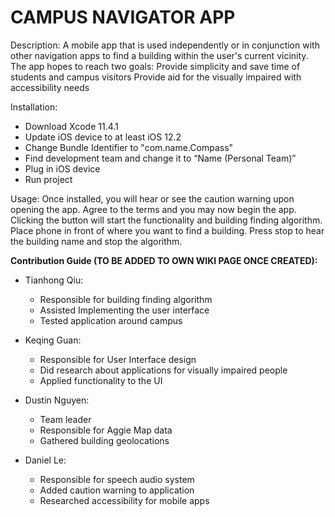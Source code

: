 # CAMPUS NAVIGATOR APP

Description: A mobile app that is used independently or in conjunction with other navigation apps to find a building within the user's current vicinity. The app hopes to reach two goals:
Provide simplicity and save time of students and campus visitors
Provide aid for the visually impaired with accessibility needs

Installation:
* Download Xcode 11.4.1
* Update iOS device to at least iOS 12.2
* Change Bundle Identifier to "com.name.Compass"
* Find development team and change it to “Name (Personal Team)”
* Plug in iOS device
* Run project

Usage: Once installed, you will hear or see the caution warning upon opening the app. Agree to the terms and you may now begin the app. Clicking the button will start the functionality and building finding algorithm. Place phone in front of where you want to find a building. Press stop to hear the building name and stop the algorithm.

**Contribution Guide (TO BE ADDED TO OWN WIKI PAGE ONCE CREATED):**

* Tianhong Qiu:
  * Responsible for building finding algorithm
  * Assisted Implementing the user interface
  * Tested application around campus

* Keqing Guan:
  * Responsible for User Interface design
  * Did research about applications for visually impaired people
  * Applied functionality to the UI

* Dustin Nguyen:
  * Team leader
  * Responsible for Aggie Map data
  * Gathered building geolocations

* Daniel Le:
  * Responsible for speech audio system
  * Added caution warning to application
  * Researched accessibility for mobile apps


